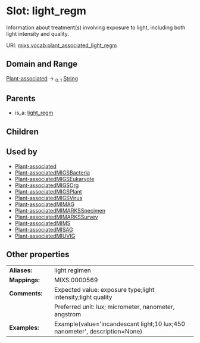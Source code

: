 
# Slot: light_regm


Information about treatment(s) involving exposure to light, including both light intensity and quality.

URI: [mixs.vocab:plant_associated_light_regm](https://w3id.org/mixs/vocab/plant_associated_light_regm)


## Domain and Range

[Plant-associated](Plant-associated.md) &#8594;  <sub>0..1</sub> [String](types/String.md)

## Parents

 *  is_a: [light_regm](light_regm.md)

## Children


## Used by

 * [Plant-associated](Plant-associated.md)
 * [Plant-associatedMIGSBacteria](Plant-associatedMIGSBacteria.md)
 * [Plant-associatedMIGSEukaryote](Plant-associatedMIGSEukaryote.md)
 * [Plant-associatedMIGSOrg](Plant-associatedMIGSOrg.md)
 * [Plant-associatedMIGSPlant](Plant-associatedMIGSPlant.md)
 * [Plant-associatedMIGSVirus](Plant-associatedMIGSVirus.md)
 * [Plant-associatedMIMAG](Plant-associatedMIMAG.md)
 * [Plant-associatedMIMARKSSpecimen](Plant-associatedMIMARKSSpecimen.md)
 * [Plant-associatedMIMARKSSurvey](Plant-associatedMIMARKSSurvey.md)
 * [Plant-associatedMIMS](Plant-associatedMIMS.md)
 * [Plant-associatedMISAG](Plant-associatedMISAG.md)
 * [Plant-associatedMIUVIG](Plant-associatedMIUVIG.md)

## Other properties

|  |  |  |
| --- | --- | --- |
| **Aliases:** | | light regimen |
| **Mappings:** | | MIXS:0000569 |
| **Comments:** | | Expected value: exposure type;light intensity;light quality |
|  | | Preferred unit: lux; micrometer, nanometer, angstrom |
| **Examples:** | | Example(value='incandescant light;10 lux;450 nanometer', description=None) |

